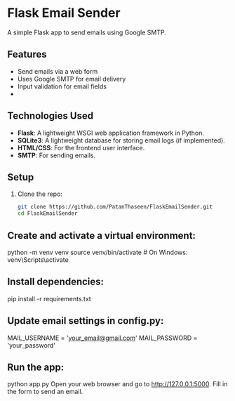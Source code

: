 # Flask Email Sender

A simple Flask app to send emails using Google SMTP.

## Features
- Send emails via a web form
- Uses Google SMTP for email delivery
- Input validation for email fields
- 
## Technologies Used

- **Flask**: A lightweight WSGI web application framework in Python.
- **SQLite3**: A lightweight database for storing email logs (if implemented).
- **HTML/CSS**: For the frontend user interface.
- **SMTP**: For sending emails.
 
## Setup

1. Clone the repo:
   ```bash
   git clone https://github.com/PatanThaseen/FlaskEmailSender.git
   cd FlaskEmailSender
   
## Create and activate a virtual environment:
python -m venv venv
source venv/bin/activate  # On Windows: venv\Scripts\activate

## Install dependencies:
pip install -r requirements.txt

## Update email settings in config.py:
MAIL_USERNAME = 'your_email@gmail.com'
MAIL_PASSWORD = 'your_password'

## Run the app:
python app.py
Open your web browser and go to http://127.0.0.1:5000.
Fill in the form to send an email.
